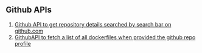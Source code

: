 
Github APIs
---

1. [Github API to get repository details searched by search bar on github.com](./1.md)
2. [GithubAPI to fetch a list of all dockerfiles when provided the github repo profile](./2.md)
